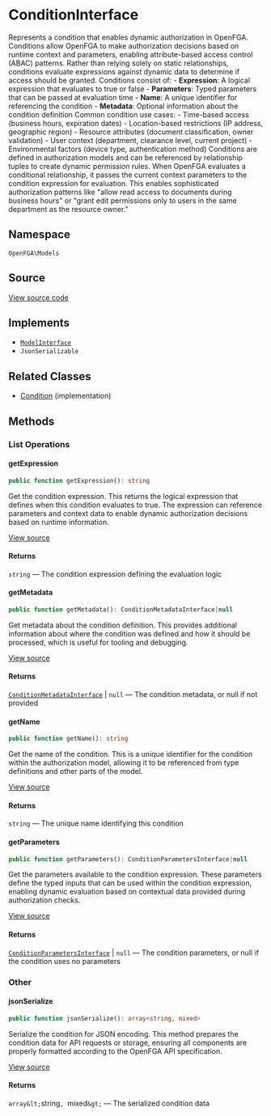 # ConditionInterface

Represents a condition that enables dynamic authorization in OpenFGA. Conditions allow OpenFGA to make authorization decisions based on runtime context and parameters, enabling attribute-based access control (ABAC) patterns. Rather than relying solely on static relationships, conditions evaluate expressions against dynamic data to determine if access should be granted. Conditions consist of: - **Expression**: A logical expression that evaluates to true or false - **Parameters**: Typed parameters that can be passed at evaluation time - **Name**: A unique identifier for referencing the condition - **Metadata**: Optional information about the condition definition Common condition use cases: - Time-based access (business hours, expiration dates) - Location-based restrictions (IP address, geographic region) - Resource attributes (document classification, owner validation) - User context (department, clearance level, current project) - Environmental factors (device type, authentication method) Conditions are defined in authorization models and can be referenced by relationship tuples to create dynamic permission rules. When OpenFGA evaluates a conditional relationship, it passes the current context parameters to the condition expression for evaluation. This enables sophisticated authorization patterns like &quot;allow read access to documents during business hours&quot; or &quot;grant edit permissions only to users in the same department as the resource owner.&quot;

## Namespace

`OpenFGA\Models`

## Source

[View source code](https://github.com/evansims/openfga-php/blob/main/src/Models/ConditionInterface.php)

## Implements

* [`ModelInterface`](ModelInterface.md)
* `JsonSerializable`

## Related Classes

* [Condition](Models/Condition.md) (implementation)

## Methods

### List Operations

#### getExpression

```php
public function getExpression(): string

```

Get the condition expression. This returns the logical expression that defines when this condition evaluates to true. The expression can reference parameters and context data to enable dynamic authorization decisions based on runtime information.

[View source](https://github.com/evansims/openfga-php/blob/main/src/Models/ConditionInterface.php#L55)

#### Returns

`string` — The condition expression defining the evaluation logic

#### getMetadata

```php
public function getMetadata(): ConditionMetadataInterface|null

```

Get metadata about the condition definition. This provides additional information about where the condition was defined and how it should be processed, which is useful for tooling and debugging.

[View source](https://github.com/evansims/openfga-php/blob/main/src/Models/ConditionInterface.php#L65)

#### Returns

[`ConditionMetadataInterface`](ConditionMetadataInterface.md) &#124; `null` — The condition metadata, or null if not provided

#### getName

```php
public function getName(): string

```

Get the name of the condition. This is a unique identifier for the condition within the authorization model, allowing it to be referenced from type definitions and other parts of the model.

[View source](https://github.com/evansims/openfga-php/blob/main/src/Models/ConditionInterface.php#L75)

#### Returns

`string` — The unique name identifying this condition

#### getParameters

```php
public function getParameters(): ConditionParametersInterface|null

```

Get the parameters available to the condition expression. These parameters define the typed inputs that can be used within the condition expression, enabling dynamic evaluation based on contextual data provided during authorization checks.

[View source](https://github.com/evansims/openfga-php/blob/main/src/Models/ConditionInterface.php#L86)

#### Returns

[`ConditionParametersInterface`](Models/Collections/ConditionParametersInterface.md) &#124; `null` — The condition parameters, or null if the condition uses no parameters

### Other

#### jsonSerialize

```php
public function jsonSerialize(): array<string, mixed>

```

Serialize the condition for JSON encoding. This method prepares the condition data for API requests or storage, ensuring all components are properly formatted according to the OpenFGA API specification.

[View source](https://github.com/evansims/openfga-php/blob/main/src/Models/ConditionInterface.php#L97)

#### Returns

`array&lt;`string`, `mixed`&gt;` — The serialized condition data
